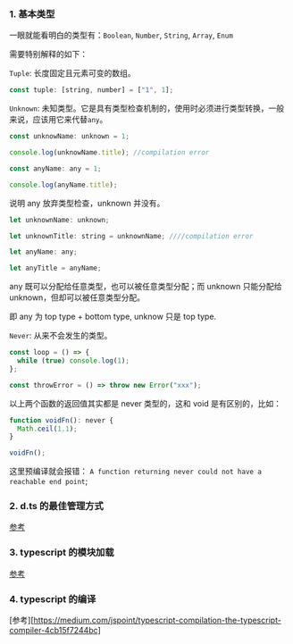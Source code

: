 ### 1. 基本类型

一眼就能看明白的类型有：`Boolean`, `Number`, `String`, `Array`, `Enum`

需要特别解释的如下：

`Tuple`: 长度固定且元素可变的数组。

```js
const tuple: [string, number] = ["1", 1];
```

`Unknown`: 未知类型。它是具有类型检查机制的，使用时必须进行类型转换，一般来说，应该用它来代替`any`。

```js
const unknowName: unknown = 1;

console.log(unknowName.title); //compilation error

const anyName: any = 1;

console.log(anyName.title);
```

说明 any 放弃类型检查，unknown 并没有。

```js
let unknownName: unknown;

let unknownTitle: string = unknownName; ////compilation error

let anyName: any;

let anyTitle = anyName;
```

any 既可以分配给任意类型，也可以被任意类型分配；而 unknown 只能分配给 unknown，但却可以被任意类型分配。

即 any 为 top type + bottom type, unknow 只是 top type.

`Never`: 从来不会发生的类型。

```js
const loop = () => {
  while (true) console.log(1);
};

const throwError = () => throw new Error("xxx");
```

以上两个函数的返回值其实都是 never 类型的，这和 void 是有区别的，比如：

```js
function voidFn(): never {
  Math.ceil(1.1);
}

voidFn();
```

这里预编译就会报错： `A function returning never could not have a reachable end point`;

### 2. d.ts 的最佳管理方式

[参考](https://medium.com/jspoint/typescript-type-declaration-files-4b29077c43)

### 3. typescript 的模块加载

[参考](https://medium.com/jspoint/typescript-module-system-5022cac310f6)

### 4. typescript 的编译

[参考][https://medium.com/jspoint/typescript-compilation-the-typescript-compiler-4cb15f7244bc]
